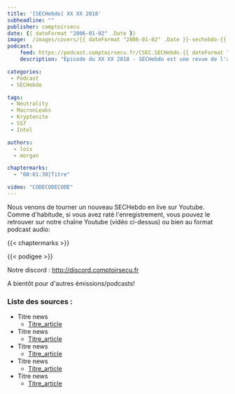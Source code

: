 ```yaml
---
title: '[SECHebdo] XX XX 2018'
subheadline: ""
publisher: comptoirsecu
date: {{ dateFormat "2006-01-02" .Date }}
image:  /images/covers/{{ dateFormat "2006-01-02" .Date }}-sechebdo-{{ dateFormat "2006-01-02" .Date }}-vignette.jpg
podcast:
    feed: https://podcast.comptoirsecu.fr/CSEC.SECHebdo.{{ dateFormat "2006-01-02" .Date }}.mp3
    description: "Épisode du XX XX 2018 - SECHebdo est une revue de l'actualité cybersécurité réalisée en live sur Youtube, généralement le mardi soir."

categories:
 - Podcast
 - SECHebdo

tags:
 - Neutrality
 - MacronLeaks
 - Kryptonite
 - SS7
 - Intel

authors:
  - lois
  - morgan

chaptermarks:
  - "00:01:30|Titre"

video: "CODECODECODE"
---
```


Nous venons de tourner un nouveau SECHebdo en live sur Youtube. Comme d'habitude, si vous avez raté l'enregistrement, vous pouvez le retrouver sur notre chaîne Youtube (vidéo ci-dessus) ou bien au format podcast audio:

{{< chaptermarks >}}

{{< podigee >}}

Notre discord : <http://discord.comptoirsecu.fr>

A bientôt pour d'autres émissions/podcasts!

### Liste des sources :

* Titre news
    * [Titre_article](lien_article)
* Titre news
    * [Titre_article](lien_article)
* Titre news
    * [Titre_article](lien_article)
* Titre news
    * [Titre_article](lien_article)
* Titre news
    * [Titre_article](lien_article)
